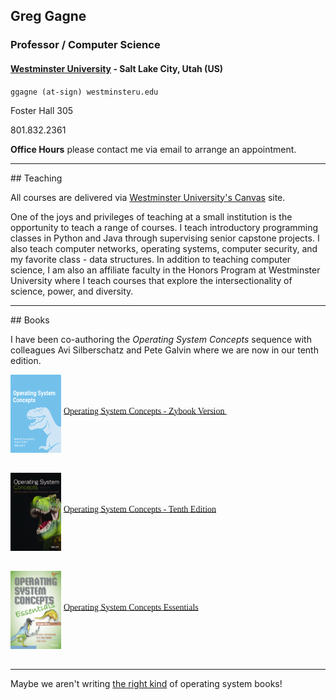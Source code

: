 ## Greg Gagne
### Professor / Computer Science
#### <a href="https://westminsteru.edu" target = "_blank" aria-label="Opens in new tab or window.">Westminster University</a> - Salt Lake City, Utah (US)

`ggagne (at-sign) westminsteru.edu`

Foster Hall 305

801.832.2361

**Office Hours** please contact me via email to arrange an appointment.

<hr>
## Teaching

All courses are delivered via <a href="https://westminster.instructure.com" target="_blank" aria-label="Opens in new tab or window.">Westminster University's Canvas</a> site.

One of the joys and privileges of teaching at a small institution is the opportunity to teach a range of courses. I teach introductory programming classes in Python and Java through supervising senior capstone projects. I also teach computer networks, operating systems, computer security, and my favorite class - data structures. In addition to teaching computer science, I am also an affiliate faculty in the Honors Program at Westminster University where I teach courses that explore the intersectionality of science, power, and diversity.



<hr>
## Books

I have been co-authoring the *Operating System Concepts* sequence with colleagues Avi Silberschatz and Pete Galvin where we are now in our tenth edition.

<img src="./zybook-10e.png" alt="Zybook version of Operating System Concepts" width="81"
          align="middle" height="125"> <span style="font-family:
          Garamond;"></span><span style="font-family: Garamond;" >
          <a href="https://www.zybooks.com/catalog/silberschatz-operating-system-concepts-10th-edition/" target="_blank" aria-label="Opens in new tab or window.">Operating System Concepts - Zybook Version </a>&nbsp; <br>
          <br>
        </span>
        
<img src="./os10-cover.jpg" alt="Operating System Concepts - Tenth Edition" width="81"
          align="middle" height="125"> <span style="font-family:
          Garamond;"></span><span style="font-family: Garamond;" role="presentation">
          <a href="https://codex.cs.yale.edu/avi/os-book/OS10/index.html" target="_blank" aria-label="Opens in new tab or window.">Operating System Concepts - Tenth Edition</a>&nbsp; <br>
          <br>
        </span>
        
<img src="./os9e-cover.jpg" alt="Operating System Concepts Essentials" width="81"
          align="middle" height="125"> <span style="font-family:
          Garamond;" role="presentation"></span><span style="font-family: Garamond;">
          <a href="https://codex.cs.yale.edu/avi/os-book/OS10/index.html" target="_blank" aria-label="Opens in new tab or window.">Operating System Concepts Essentials</a>&nbsp; <br>
          <br>
        </span>
        
<hr>
Maybe we aren't writing <a href="./os-books.JPG" target="_blank" aria-label="Opens in new tab or window.">the right kind</a> of operating system books!


